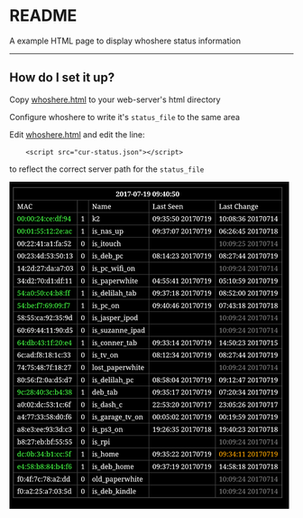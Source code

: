 # README #

A example HTML page to display whoshere status information


-------

## How do I set it up? ##

Copy [whoshere.html](/WWW/whoshere.html) to your web-server's html directory

Configure whoshere to write it's `status_file` to the same area

Edit [whoshere.html](/WWW/whoshere.html) and edit the line:

```
    <script src="cur-status.json"></script>
```

to reflect the correct server path for the `status_file` 

![+webpage](/WWW/.screen_shots/Screenshot_44.png)


